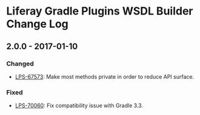 # Liferay Gradle Plugins WSDL Builder Change Log

## 2.0.0 - 2017-01-10

### Changed
- [LPS-67573]: Make most methods private in order to reduce API surface.

### Fixed
- [LPS-70060]: Fix compatibility issue with Gradle 3.3.

[LPS-67573]: https://issues.liferay.com/browse/LPS-67573
[LPS-70060]: https://issues.liferay.com/browse/LPS-70060